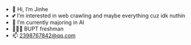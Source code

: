 - 👋 Hi, I’m Jinhe
- 💕 I’m interested in web crawling and maybe everything cuz idk nuthin
- 🌱 I’m currently majoring in AI
- 👩🏻‍💻 BUPT freshman
- 📫 2398767842@qq.com

<!---
maryisalittlelame/maryisalittlelame is a ✨ special ✨ repository because its `README.md` (this file) appears on your GitHub profile.
You can click the Preview link to take a look at your changes.
--->
